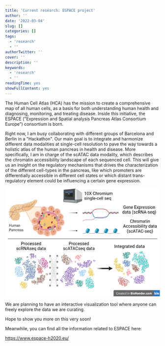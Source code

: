 ```yaml
---
title: 'Current research: ESPACE project'
author: ''
date: '2022-03-04'
slug: []
categories: []
tags:
  - 'research'
  - ''
authorTwitter: ''
cover: ''
description: ''
keywords:
  - 'research'
  - ''
readingTime: yes
showFullContent: yes
---
```


The Human Cell Atlas (HCA) has the mission to create a comprehensive map of all human cells, as a basis for both understanding human health and diagnosing, monitoring, and treating disease. Inside this initiative, the ESPACE ("Expression and Spatial analysis Pancreas Atlas Consortium Europe”) consortium is born.

Right now, I am busy collaborating with different groups of Barcelona and Berlin in a "Hackathon". Our main goal is to integrate and harmonize different data modalities at single-cell resolution to pave the way towards a holistic atlas of the human pancreas in health and disease. More specifically, I am in charge of the scATAC data modality, which describes the chromatin accessibility landscape of each sequenced cell. This will give us an insight on the regulatory mechanisms that drives the characterization of the different cell-types in the pancreas, like which promoters are differentially accessible in different cell states or which distant trans-regulatory element could be influencing a certain gene expression.

![espace_schematic](espace_schematic.png)

We are planning to have an interactive visualization tool where anyone can freely explore the data we are curating.

Hope to show you more on this very soon! 

Meanwhile, you can find all the information related to ESPACE here:

https://www.espace-h2020.eu/
